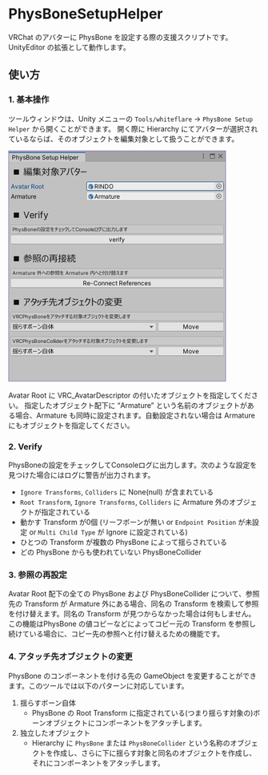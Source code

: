 # PhysBoneSetupHelper

VRChat のアバターに PhysBone を設定する際の支援スクリプトです。UnityEditor の拡張として動作します。

## 使い方

### 1. 基本操作

ツールウィンドウは、Unity メニューの `Tools/whiteflare` → `PhysBone Setup Helper` から開くことができます。
開く際に Hierarchy にてアバターが選択されているならば、そのオブジェクトを編集対象として扱うことができます。

![Image](./img/PhysBoneSetupHelper-01.png)

Avatar Root に VRC_AvatarDescriptor の付いたオブジェクトを指定してください。
指定したオブジェクト配下に “Armature” という名前のオブジェクトがある場合、Armature も同時に設定されます。自動設定されない場合は Armature にもオブジェクトを指定してください。

### 2. Verify

PhysBoneの設定をチェックしてConsoleログに出力します。次のような設定を見つけた場合にはログに警告が出力されます。

- `Ignore Transforms`, `Colliders` に None(null) が含まれている
- `Root Transform`, `Ignore Transforms`, `Colliders` に Armature 外のオブジェクトが指定されている
- 動かす Transform が0個 (リーフボーンが無い or `Endpoint Position` が未設定 or `Multi Child Type` が Ignore に設定されている)
- ひとつの Transform が複数の PhysBone によって揺らされている
- どの PhysBone からも使われていない PhysBoneCollider

### 3. 参照の再設定

Avatar Root 配下の全ての PhysBone および PhysBoneCollider について、参照先の Transform が Armature 外にある場合、同名の Transform を検索して参照を付け替えます。同名の Transform が見つからなかった場合は何もしません。
この機能はPhysBone の値コピーなどによってコピー元の Transform を参照し続けている場合に、コピー先の参照へと付け替えるための機能です。

### 4. アタッチ先オブジェクトの変更

PhysBone のコンポーネントを付ける先の GameObject を変更することができます。このツールでは以下のパターンに対応しています。

1. 揺らすボーン自体
    - PhysBone の Root Transform に指定されている(つまり揺らす対象の)ボーンオブジェクトにコンポーネントをアタッチします。
2. 独立したオブジェクト
    - Hierarchy に `PhysBone` または `PhysBoneCollider` という名称のオブジェクトを作成し、さらに下に揺らす対象と同名のオブジェクトを作成し、それにコンポーネントをアタッチします。
